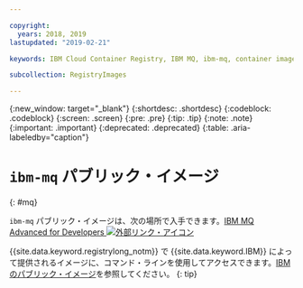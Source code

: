 ```yaml
---

copyright:
  years: 2018, 2019
lastupdated: "2019-02-21"

keywords: IBM Cloud Container Registry, IBM MQ, ibm-mq, container image, public image

subcollection: RegistryImages

---
```


{:new_window: target="_blank"}
{:shortdesc: .shortdesc}
{:codeblock: .codeblock}
{:screen: .screen}
{:pre: .pre}
{:tip: .tip}
{:note: .note}
{:important: .important}
{:deprecated: .deprecated}
{:table: .aria-labeledby="caption"}

# `ibm-mq` パブリック・イメージ
{: #mq}

`ibm-mq` パブリック・イメージは、次の場所で入手できます。[IBM MQ Advanced for Developers ![外部リンク・アイコン](../../../icons/launch-glyph.svg "外部リンク・アイコン")](https://hub.docker.com/r/ibmcom/mq/)

{{site.data.keyword.registrylong_notm}} で {{site.data.keyword.IBM}} によって提供されるイメージに、コマンド・ラインを使用してアクセスできます。[IBM のパブリック・イメージ](/docs/services/Registry?topic=registry-public_images#public_images)を参照してください。
{: tip}

